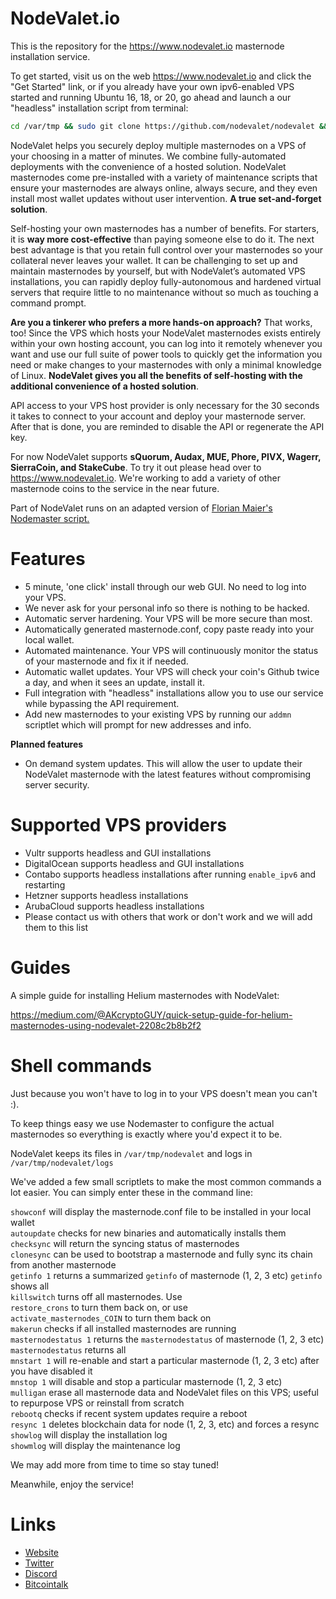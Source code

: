 # NodeValet.io

This is the repository for the https://www.nodevalet.io masternode installation service.

To get started, visit us on the web https://www.nodevalet.io and click the "Get Started" link, or if you already have your own ipv6-enabled VPS started and running Ubuntu 16, 18, or 20, go ahead and launch a our "headless" installation script from terminal:

```bash
cd /var/tmp && sudo git clone https://github.com/nodevalet/nodevalet && cd nodevalet && sudo bash silentinstall.sh
```

NodeValet helps you securely deploy multiple masternodes on a VPS of your choosing in a matter of minutes. We combine fully-automated deployments with the convenience of a hosted solution. NodeValet masternodes come pre-installed with a variety of maintenance scripts that ensure your masternodes are always online, always secure, and they even install most wallet updates without user intervention. **A true set-and-forget solution**.

Self-hosting your own masternodes has a number of benefits. For starters, it is **way more cost-effective** than paying someone else to do it. The next best advantage is that you retain full control over your masternodes so your collateral never leaves your wallet. It can be challenging to set up and maintain masternodes by yourself, but with NodeValet’s automated VPS installations, you can rapidly deploy fully-autonomous and hardened virtual servers that require little to no maintenance without so much as touching a command prompt. 

**Are you a tinkerer who prefers a more hands-on approach?** That works, too! Since the VPS which hosts your NodeValet masternodes exists entirely within your own hosting account, you can log into it remotely whenever you want and use our full suite of power tools to quickly get the information you need or make changes to your masternodes with only a minimal knowledge of Linux. **NodeValet gives you all the benefits of self-hosting with the additional convenience of a hosted solution**. 

API access to your VPS host provider is only necessary for the 30 seconds it takes to connect to your account and deploy your masternode server. After that is done, you are reminded to disable the API or regenerate the API key.

For now NodeValet supports **sQuorum, Audax, MUE, Phore, PIVX, Wagerr, SierraCoin, and StakeCube**. To try it out please head over to https://www.nodevalet.io.
We're working to add a variety of other masternode coins to the service in the near future. 

Part of NodeValet runs on an adapted version of [Florian Maier's Nodemaster script.](https://github.com/masternodes/vps)

# Features

- 5 minute, 'one click' install through our web GUI. No need to log into your VPS.
- We never ask for your personal info so there is nothing to be hacked.
- Automatic server hardening. Your VPS will be more secure than most.
- Automatically generated masternode.conf, copy paste ready into your local wallet.
- Automated maintenance. Your VPS will continuously monitor the status of your masternode and fix it if needed.
- Automatic wallet updates. Your VPS will check your coin's Github twice a day, and when it sees an update, install it.
- Full integration with "headless" installations allow you to use our service while bypassing the API requirement.
- Add new masternodes to your existing VPS by running our `addmn` scriptlet which will prompt for new addresses and info.

**Planned features**

- On demand system updates. This will allow the user to update their NodeValet masternode with the latest features without compromising server security.

# Supported VPS providers

 - Vultr supports headless and GUI installations
 - DigitalOcean supports headless and GUI installations
 - Contabo supports headless installations after running `enable_ipv6` and restarting
 - Hetzner supports headless installations
 - ArubaCloud supports headless installations
 - Please contact us with others that work or don't work and we will add them to this list

# Guides

A simple guide for installing Helium masternodes with NodeValet: 

https://medium.com/@AKcryptoGUY/quick-setup-guide-for-helium-masternodes-using-nodevalet-2208c2b8b2f2

# Shell commands

Just because you won't have to log in to your VPS doesn't mean you can't :). 

To keep things easy we use Nodemaster to configure the actual masternodes so everything is exactly where you'd expect it to be.

NodeValet keeps its files in `/var/tmp/nodevalet` and logs in `/var/tmp/nodevalet/logs`

We've added a few small scriptlets to make the most common commands a lot easier. You can simply enter these in the command line:

`showconf` will display the masternode.conf file to be installed in your local wallet  
`autoupdate` checks for new binaries and automatically installs them  
`checksync` will return the syncing status of masternodes  
`clonesync` can be used to bootstrap a masternode and fully sync its chain from another masternode  
`getinfo 1` returns a summarized `getinfo` of masternode (1, 2, 3 etc) `getinfo` shows all  
`killswitch` turns off all masternodes. Use  
`restore_crons` to turn them back on, or use   
`activate_masternodes_COIN` to turn them back on  
`makerun` checks if all installed masternodes are running  
`masternodestatus 1`  returns the `masternodestatus` of masternode (1, 2, 3 etc) `masternodestatus` returns all  
`mnstart 1` will re-enable and start a particular masternode (1, 2, 3 etc) after you have disabled it  
`mnstop 1` will disable and stop a particular masternode (1, 2, 3 etc)  
`mulligan` erase all masternode data and NodeValet files on this VPS; useful to repurpose VPS or reinstall from scratch  
`rebootq` checks if recent system updates require a reboot  
`resync 1` deletes blockchain data for node (1, 2, 3, etc) and forces a resync  
`showlog` will display the installation log  
`showmlog` will display the maintenance log  

We may add more from time to time so stay tuned!

Meanwhile, enjoy the service!

# Links

- [Website](https://www.nodevalet.io)
- [Twitter](https://twitter.com/nodevalet)
- [Discord](https://discord.gg/dx2scUU)
- [Bitcointalk](https://bitcointalk.org/index.php?topic=5226866)

